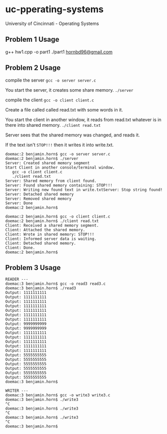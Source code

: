 # uc-pperating-systems
University of Cincinnati - Operating Systems

## Problem 1 Usage

g++ hw1.cpp -o part1
./part1 hornbd96@gmail.com

## Problem 2 Usage

compile the server `gcc -o server server.c`

You start the server, it creates some share memory. `./server`

compile the client `gcc -o client client.c`

Create a file called called read.txt with some words in it.

You start the client in another window, it reads from read.txt whatever is in there into shared memory. `./client read.txt`

Server sees that the shared memory was changed, and reads it.

If the text isn't `STOP!!!` then it writes it into write.txt.

```
doemac:2 benjamin.horn$ gcc -o server server.c 
doemac:2 benjamin.horn$ ./server 
Server: Created shared memory segment
Start Client in another console/terminal window.
   gcc -o client client.c
   ./client read.txt
Server: Shared memory from client found.
Server: Found shared memory containing: STOP!!!
Server: Writing new found text in write.txtServer: Stop string found! 
Server: Detached shared memory
Server: Removed shared memory
Server: Done
doemac:2 benjamin.horn$ 
```

```
doemac:2 benjamin.horn$ gcc -o client client.c
doemac:2 benjamin.horn$ ./client read.txt
Client: Received a shared memory segment.
Client: Attached the shared memory.
Client: Wrote in shared memory: STOP!!!
Client: Informed server data is waiting.
Client: Detached shared memory.
Client: Done.
doemac:2 benjamin.horn$ 
```

## Problem 3 Usage

```
READER ---
doemac:3 benjamin.horn$ gcc -o read3 read3.c 
doemac:3 benjamin.horn$ ./read3 
Output: 1111111111
Output: 1111111111
Output: 1111111111
Output: 1111111111
Output: 1111111111
Output: 1111111111
Output: 1111111111
Output: 9999999999
Output: 9999999999
Output: 1111111111
Output: 1111111111
Output: 1111111111
Output: 1111111111
Output: 1111111111
Output: 5555555555
Output: 5555555555
Output: 5555555555
Output: 5555555555
Output: 5555555555
Output: 5555555555
doemac:3 benjamin.horn$ 
```

```
WRITER ---
doemac:3 benjamin.horn$ gcc -o write3 write3.c 
doemac:3 benjamin.horn$ ./write3
^C
doemac:3 benjamin.horn$ ./write3
^C  
doemac:3 benjamin.horn$ ./write3
^C
doemac:3 benjamin.horn$ 
```
